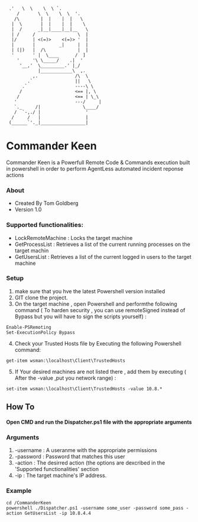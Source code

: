      .'   \  \    \  \ `.
        /       \  \    \  \  '. 
       /\        |  |    |  |   \
      |  \       |  |    |  |    \
      |  /      _|__|____|__|__   \
      | /     /                \  | 
      |/      | <(=)>    <(=)> '  |
      |       |         _|     |  |
      | (|)   |  /\            |  |
      '       ' |  \____      /  ]
        '     '\ \_____/    .|  '
         '__,'  \_________.' |_/ 
                |____________\  ,.
              ,.              /\  \ 
            .`                ||   \
          .`                  ----\ \               
         /                    <== |, \         
        /                     <== | \_\
       '                      ---/     |      
       `._     /|                \____/         
       /  `-,./ |                 '
      /     /   |                 |        
     (______`'._|_________________|       

# Commander Keen #


Commander Keen is a Powerfull Remote Code & Commands execution built in powershell in order to perform AgentLess automated incident reponse actions

### About ###
* Created By Tom Goldberg
* Version 1.0

### Supported functionalities: ###

* LockRemoteMachine : Locks the target machine
* GetProcessList : Retrieves  a list of the current running processes on the target machin
* GetUsersList : Retrieves a list of the current logged in users to the target machine


### Setup ###

1. make sure that you hve the latest Powershell version installed
2. GIT clone the project.
3. On the target machine , open Powershell and performthe following command ( To harden security , you can use remoteSigned instead of Bypass but you will have to sign the scripts yourself) :
~~~ 
Enable-PSRemoting
Set-ExecutionPolicy Bypass 
~~~
4. Check your Trusted Hosts file by Executing the following Powershell command:
~~~
get-item wsman:\localhost\Client\TrustedHosts
~~~
5. If Your desired machines are not listed there , add them by executing ( After the -value ,put you network range) :
~~~
set-item wsman:\localhost\Client\TrustedHosts -value 10.8.*
~~~
	
 

## How To ##

#### Open CMD and run the Dispatcher.ps1 file with the appropriate arguments

### Arguments ###
1. -username : A useranme with the appropriate permissions
2. -password : Password that matches this user
3. -action : The desirred action (the options are dexcribed in the 'Supported functionalities' section
4. -ip : The target machine's IP address.

### Example ###

~~~
cd /CommanderKeen
powershell ./Dispatcher.ps1 -username some_user -password some_pass -action GetUsersList -ip 10.8.4.4
~~~
